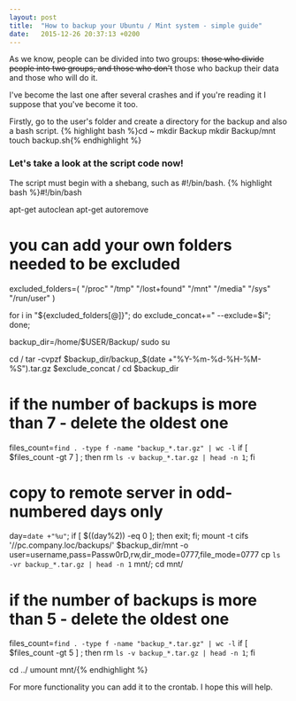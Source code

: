 ```yaml
---
layout: post
title:  "How to backup your Ubuntu / Mint system - simple guide"
date:   2015-12-26 20:37:13 +0200
---
```

As we know, people can be divided into two groups: <span style="text-decoration: line-through;">those who divide people into two groups, and those who don't</span> those who backup their data and those who will do it.

I've become the last one after several crashes and if you're reading it I suppose that you've become it too.

Firstly, go to the user's folder and create a directory for the backup and also a bash script.
{% highlight bash %}cd ~
mkdir Backup
mkdir Backup/mnt
touch backup.sh{% endhighlight %}
<h3>Let's take a look at the script code now!</h3>
The script must begin with a shebang, such as #!/bin/bash. 
{% highlight bash %}#!/bin/bash

apt-get autoclean
apt-get autoremove

# you can add your own folders needed to be excluded 
excluded_folders=(
    "/proc"
    "/tmp"
    "/lost+found"
    "/mnt"
    "/media"
    "/sys"
    "/run/user"
)

for i in "${excluded_folders[@]}"; do exclude_concat+=" --exclude=$i"; done;

backup_dir=/home/$USER/Backup/
sudo su

cd /
tar -cvpzf $backup_dir/backup_$(date +"%Y-%m-%d-%H-%M-%S").tar.gz $exclude_concat /
cd $backup_dir
# if the number of backups is more than 7 - delete the oldest one
files_count=`find . -type f -name "backup_*.tar.gz" | wc -l`
if [ $files_count -gt 7 ] ; then rm `ls -v backup_*.tar.gz | head -n 1`; fi


# copy to remote server in odd-numbered days only
day=`date +"%u"`; 
if [ $((day%2)) -eq 0 ]; then exit; fi;
mount -t cifs '//pc.company.loc/backups/' $backup_dir/mnt -o user=username,pass=Passw0rD,rw,dir_mode=0777,file_mode=0777
cp `ls -vr backup_*.tar.gz | head -n 1` mnt/;
cd mnt/

# if the number of backups is more than 5 - delete the oldest one
files_count=`find . -type f -name "backup_*.tar.gz" | wc -l`
if [ $files_count -gt 5 ] ; then rm `ls -v backup_*.tar.gz | head -n 1`; fi

cd ../
umount mnt/{% endhighlight %}

For more functionality you can add it to the crontab. I hope this will help.